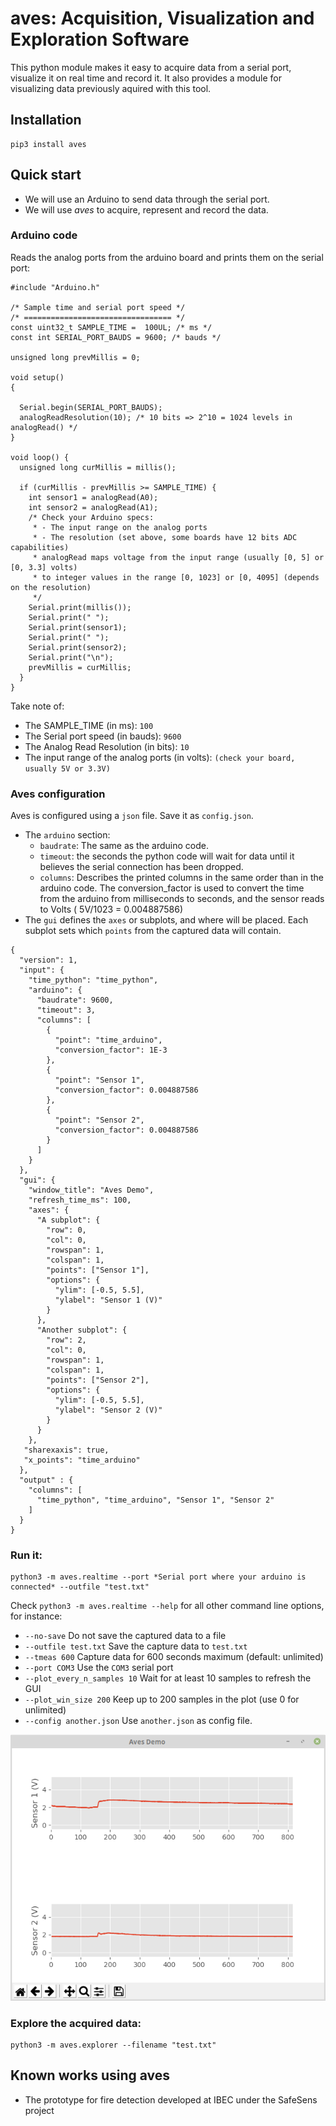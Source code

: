 # aves: Acquisition, Visualization and Exploration Software

This python module makes it easy to acquire data from a serial port, visualize it
on real time and record it. It also provides a module for visualizing data previously
aquired with this tool.

## Installation

    pip3 install aves

## Quick start

- We will use an Arduino to send data through the serial port.
- We will use *aves* to acquire, represent and record the data.

### Arduino code

Reads the analog ports from the arduino board and prints them on the serial port:

```
#include "Arduino.h"

/* Sample time and serial port speed */
/* ================================= */
const uint32_t SAMPLE_TIME =  100UL; /* ms */
const int SERIAL_PORT_BAUDS = 9600; /* bauds */

unsigned long prevMillis = 0;

void setup()
{

  Serial.begin(SERIAL_PORT_BAUDS);
  analogReadResolution(10); /* 10 bits => 2^10 = 1024 levels in analogRead() */
}

void loop() {
  unsigned long curMillis = millis();

  if (curMillis - prevMillis >= SAMPLE_TIME) {
    int sensor1 = analogRead(A0);
    int sensor2 = analogRead(A1);
    /* Check your Arduino specs:
     * - The input range on the analog ports
     * - The resolution (set above, some boards have 12 bits ADC capabilities)
     * analogRead maps voltage from the input range (usually [0, 5] or [0, 3.3] volts)
     * to integer values in the range [0, 1023] or [0, 4095] (depends on the resolution)
     */
    Serial.print(millis());
    Serial.print(" ");
    Serial.print(sensor1);
    Serial.print(" ");
    Serial.print(sensor2);
    Serial.print("\n");
    prevMillis = curMillis;
  }
}
```

Take note of:
- The SAMPLE_TIME (in ms): `100`
- The Serial port speed (in bauds): `9600`
- The Analog Read Resolution (in bits): `10`
- The input range of the analog ports (in volts): `(check your board, usually 5V or 3.3V)`

### Aves configuration

Aves is configured using a `json` file. Save it as `config.json`.

- The `arduino` section:
  * `baudrate`: The same as the arduino code.
  * `timeout`: the seconds the python code will wait for data until it believes the serial connection has been dropped.
  * `columns`: Describes the printed columns in the same order than in the arduino code. The conversion_factor is used to convert
               the time from the arduino from milliseconds to seconds, and the sensor reads to Volts ( 5V/1023 = 0.004887586)
- The `gui` defines the `axes` or subplots, and where will be placed. Each subplot sets which `points` from the captured data will contain.

```
{
  "version": 1,
  "input": {
    "time_python": "time_python",
    "arduino": {
      "baudrate": 9600,
      "timeout": 3,
      "columns": [
        {
          "point": "time_arduino",
          "conversion_factor": 1E-3
        },
        {
          "point": "Sensor 1",
          "conversion_factor": 0.004887586
        },
        {
          "point": "Sensor 2",
          "conversion_factor": 0.004887586
        }
      ]
    }
  },
  "gui": {
    "window_title": "Aves Demo",
    "refresh_time_ms": 100,
    "axes": {
      "A subplot": {
        "row": 0,
        "col": 0,
        "rowspan": 1,
        "colspan": 1,
        "points": ["Sensor 1"],
        "options": {
          "ylim": [-0.5, 5.5],
          "ylabel": "Sensor 1 (V)"
        }
      },
      "Another subplot": {
        "row": 2,
        "col": 0,
        "rowspan": 1,
        "colspan": 1,
        "points": ["Sensor 2"],
        "options": {
          "ylim": [-0.5, 5.5],
          "ylabel": "Sensor 2 (V)"
        }
      }
    },
   "sharexaxis": true,
   "x_points": "time_arduino"
  },
  "output" : {
    "columns": [
      "time_python", "time_arduino", "Sensor 1", "Sensor 2"
    ]
  }
}
```
### Run it:

    python3 -m aves.realtime --port *Serial port where your arduino is connected* --outfile "test.txt"

Check `python3 -m aves.realtime --help` for all other command line options, for instance:

- `--no-save` Do not save the captured data to a file
- `--outfile test.txt` Save the capture data to `test.txt`
- `--tmeas 600` Capture data for 600 seconds maximum (default: unlimited)
- `--port COM3` Use the `COM3` serial port
- `--plot_every_n_samples 10` Wait for at least 10 samples to refresh the GUI
- `--plot_win_size 200` Keep up to 200 samples in the plot (use 0 for unlimited)
- `--config another.json` Use `another.json` as config file.

![Image of the acquisition demo](example/demo.png)

### Explore the acquired data:

    python3 -m aves.explorer --filename "test.txt"


## Known works using aves

- The prototype for fire detection developed at IBEC under the SafeSens project
